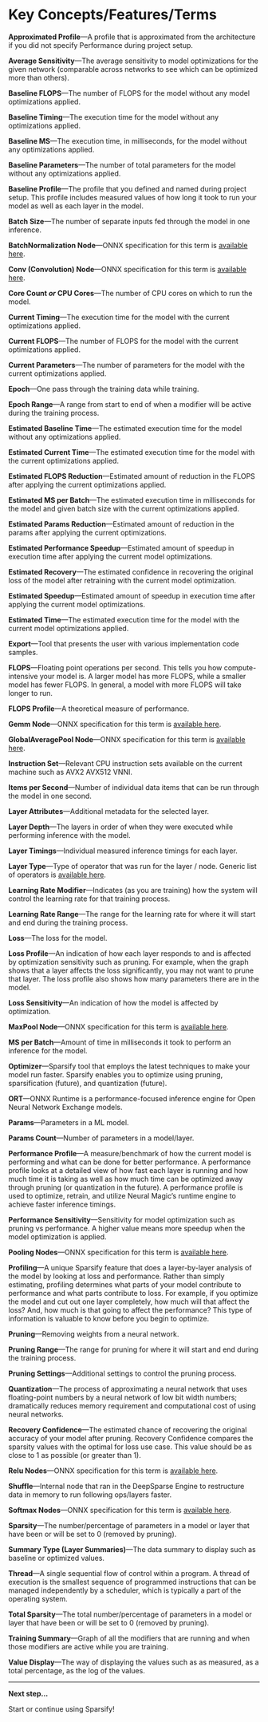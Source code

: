 <!--
Copyright (c) 2021 - present / Neuralmagic, Inc. All Rights Reserved.

Licensed under the Apache License, Version 2.0 (the "License");
you may not use this file except in compliance with the License.
You may obtain a copy of the License at

   http://www.apache.org/licenses/LICENSE-2.0

Unless required by applicable law or agreed to in writing,
software distributed under the License is distributed on an "AS IS" BASIS,
WITHOUT WARRANTIES OR CONDITIONS OF ANY KIND, either express or implied.
See the License for the specific language governing permissions and
limitations under the License.
-->

# Key Concepts/Features/Terms

**Approximated Profile**—A profile that is approximated from the architecture if you did not specify Performance during project setup.

**Average Sensitivity**—The average sensitivity to model optimizations for the given network (comparable across networks to see which can be optimized more than others).

**Baseline FLOPS**—The number of FLOPS for the model without any model optimizations applied.

**Baseline Timing**—The execution time for the model without any optimizations applied.

**Baseline MS**—The execution time, in milliseconds, for the model without any optimizations applied.

**Baseline Parameters**—The number of total parameters for the model without any optimizations applied.

**Baseline Profile**—The profile that you defined and named during project setup. This profile includes measured values of how long it took to run your model as well as each layer in the model.

**Batch Size**—The number of separate inputs fed through the model in one inference.

**BatchNormalization Node**—ONNX specification for this term is [available here](https://github.com/onnx/onnx/blob/master/docs/Operators.md#BatchNormalization).

**Conv (Convolution) Node**—ONNX specification for this term is [available here](https://github.com/onnx/onnx/blob/master/docs/Operators.md#Conv).

**Core Count _or_ CPU Cores**—The number of CPU cores on which to run the model.

**Current Timing**—The execution time for the model with the current optimizations applied.

**Current FLOPS**—The number of FLOPS for the model with the current optimizations applied.

**Current Parameters**—The number of parameters for the model with the current optimizations applied.

**Epoch**—One pass through the training data while training.

**Epoch Range**—A range from start to end of when a modifier will be active during the training process.

**Estimated Baseline Time**—The estimated execution time for the model without any optimizations applied.

**Estimated Current Time**—The estimated execution time for the model with the current optimizations applied.

**Estimated FLOPS Reduction**—Estimated amount of reduction in the FLOPS after applying the current optimizations applied.

**Estimated MS per Batch**—The estimated execution time in milliseconds for the model and given batch size with the current optimizations applied.

**Estimated Params Reduction**—Estimated amount of reduction in the params after applying the current optimizations.

**Estimated Performance Speedup**—Estimated amount of speedup in execution time after applying the current model optimizations.

**Estimated Recovery**—The estimated confidence in recovering the original loss of the model after retraining with the current model optimization.

**Estimated Speedup**—Estimated amount of speedup in execution time after applying the current model optimizations.

**Estimated Time**—The estimated execution time for the model with the current model optimizations applied.

**Export**—Tool that presents the user with various implementation code samples.

**FLOPS**—Floating point operations per second. This tells you how compute-intensive your model is. A larger model has more FLOPS, while a smaller model has fewer FLOPS. In general, a model with more FLOPS will take longer to run.

**FLOPS Profile**—A theoretical measure of performance.

**Gemm Node**—ONNX specification for this term is [available here](https://github.com/onnx/onnx/blob/master/docs/Operators.md#Gemm).

**GlobalAveragePool Node**—ONNX specification for this term is [available here](https://github.com/onnx/onnx/blob/master/docs/Operators.md#GlobalAveragePool).

**Instruction Set**—Relevant CPU instruction sets available on the current machine such as AVX2 AVX512 VNNI.

**Items per Second**—Number of individual data items that can be run through the model in one second.

**Layer Attributes**—Additional metadata for the selected layer.

**Layer Depth**—The layers in order of when they were executed while performing inference with the model.

**Layer Timings**—Individual measured inference timings for each layer.

**Layer Type**—Type of operator that was run for the layer / node. Generic list of operators is [available here](https://github.com/onnx/onnx/blob/master/docs/Operators.md).

**Learning Rate Modifier**—Indicates (as you are training) how the system will control the learning rate for that training process.

**Learning Rate Range**—The range for the learning rate for where it will start and end during the training process.

**Loss**—The loss for the model.

**Loss Profile**—An indication of how each layer responds to and is affected by optimization sensitivity such as pruning. For example, when the graph shows that a layer affects the loss significantly, you may not want to prune that layer. The loss profile also shows how many parameters there are in the model.

**Loss Sensitivity**—An indication of how the model is affected by optimization.

**MaxPool Node**—ONNX specification for this term is [available here](https://github.com/onnx/onnx/blob/a265d94dae7a0a62ec197f67e98896085018372a/docs/Operators.md#MaxPool).

**MS per Batch**—Amount of time in milliseconds it took to perform an inference for the model.

**Optimizer**—Sparsify tool that employs the latest techniques to make your model run faster. Sparsify enables you to optimize using pruning, sparsification (future), and quantization (future).

**ORT**—ONNX Runtime is a performance-focused inference engine for Open Neural Network Exchange models.

**Params**—Parameters in a ML model.

**Params Count**—Number of parameters in a model/layer.

**Performance Profile**—A measure/benchmark of how the current model is performing and what can be done for better performance. A performance profile looks at a detailed view of how fast each layer is running and how much time it is taking as well as how much time can be optimized away through pruning (or quantization in the future). A performance profile is used to optimize, retrain, and utilize Neural Magic’s runtime engine to achieve faster inference timings.

**Performance Sensitivity**—Sensitivity for model optimization such as pruning vs performance. A higher value means more speedup when the model optimization is applied.

**Pooling Nodes**—ONNX specification for this term is [available here](https://github.com/onnx/onnx/blob/a265d94dae7a0a62ec197f67e98896085018372a/docs/Operators.md#MaxPool).

**Profiling**—A unique Sparsify feature that does a layer-by-layer analysis of the model by looking at loss and performance. Rather than simply estimating, profiling determines what parts of your model contribute to performance and what parts contribute to loss. For example, if you optimize the model and cut out one layer completely, how much will that affect the loss? And, how much is that going to affect the performance? This type of information is valuable to know before you begin to optimize.

**Pruning**—Removing weights from a neural network.

**Pruning Range**—The range for pruning for where it will start and end during the training process.

**Pruning Settings**—Additional settings to control the pruning process.

**Quantization**—The process of approximating a neural network that uses floating-point numbers by a neural network of low bit width numbers; dramatically reduces memory requirement and computational cost of using neural networks.

**Recovery Confidence**—The estimated chance of recovering the original accuracy of your model after pruning. Recovery Confidence compares the sparsity values with the optimal for loss use case. This value should be as close to 1 as possible (or greater than 1).

**Relu Nodes**—ONNX specification for this term is [available here](https://github.com/onnx/onnx/blob/a265d94dae7a0a62ec197f67e98896085018372a/docs/Operators.md#Relu).

**Shuffle**—Internal node that ran in the DeepSparse Engine to restructure data in memory to run following ops/layers faster.

**Softmax Nodes**—ONNX specification for this term is [available here](https://github.com/onnx/onnx/blob/a265d94dae7a0a62ec197f67e98896085018372a/docs/Operators.md#Softmax).

**Sparsity**—The number/percentage of parameters in a model or layer that have been or will be set to 0 (removed by pruning).

**Summary Type (Layer Summaries)**—The data summary to display such as baseline or optimized values.

**Thread**—A single sequential flow of control within a program. A thread of execution is the smallest sequence of programmed instructions that can be managed independently by a scheduler, which is typically a part of the operating system.

**Total Sparsity**—The total number/percentage of parameters in a model or layer that have been or will be set to 0 (removed by pruning).

**Training Summary**—Graph of all the modifiers that are running and when those modifiers are active while you are training.

**Value Display**—The way of displaying the values such as as measured, as a total percentage, as the log of the values.

---
**Next step...**

Start or continue using Sparsify!
